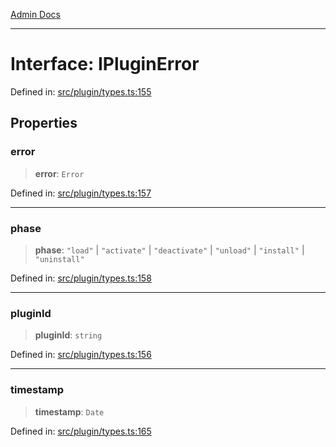 [Admin Docs](/)

***

# Interface: IPluginError

Defined in: [src/plugin/types.ts:155](https://github.com/Sourya07/talawa-api/blob/61a1911602b2f0aac7635e08ae2918f4f768e8ff/src/plugin/types.ts#L155)

## Properties

### error

> **error**: `Error`

Defined in: [src/plugin/types.ts:157](https://github.com/Sourya07/talawa-api/blob/61a1911602b2f0aac7635e08ae2918f4f768e8ff/src/plugin/types.ts#L157)

***

### phase

> **phase**: `"load"` \| `"activate"` \| `"deactivate"` \| `"unload"` \| `"install"` \| `"uninstall"`

Defined in: [src/plugin/types.ts:158](https://github.com/Sourya07/talawa-api/blob/61a1911602b2f0aac7635e08ae2918f4f768e8ff/src/plugin/types.ts#L158)

***

### pluginId

> **pluginId**: `string`

Defined in: [src/plugin/types.ts:156](https://github.com/Sourya07/talawa-api/blob/61a1911602b2f0aac7635e08ae2918f4f768e8ff/src/plugin/types.ts#L156)

***

### timestamp

> **timestamp**: `Date`

Defined in: [src/plugin/types.ts:165](https://github.com/Sourya07/talawa-api/blob/61a1911602b2f0aac7635e08ae2918f4f768e8ff/src/plugin/types.ts#L165)
